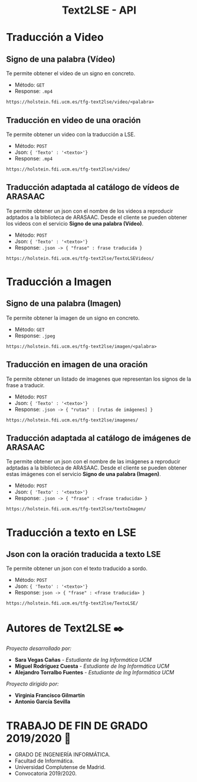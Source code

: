 <h1 align="center">Text2LSE - API</h1>

Traducción a Video
===

## Signo de una palabra (Vídeo)

Te permite obtener el vídeo de un signo en concreto. 
* Método: ``GET``
* Response: ``.mp4``

```
https://holstein.fdi.ucm.es/tfg-text2lse/video/<palabra>
```

## Traducción en video de una oración

Te permite obtener un video con la traducción a LSE.
* Método: ``POST``
* Json: ``{ 'Texto' : '<texto>'}``
* Response: ``.mp4``

```
https://holstein.fdi.ucm.es/tfg-text2lse/video/
```

## Traducción adaptada al catálogo de vídeos de ARASAAC
Te permite obtener un json con el nombre de los videos a reproducir adptados a la biblioteca  de ARASAAC. Desde el cliente se pueden obtener los videos con el servicio **Signo de una palabra (Vídeo)**.
* Método: ``POST``
* Json: ``{ 'Texto' : '<texto>'}``
* Response: ``.json -> { "frase" : frase traducida }``

```
https://holstein.fdi.ucm.es/tfg-text2lse/TextoLSEVideos/
```

Traducción a Imagen
===
## Signo de una palabra (Imagen)

Te permite obtener la imagen de un signo en concreto. 
* Método: ``GET``
* Response: ``.jpeg``

```
https://holstein.fdi.ucm.es/tfg-text2lse/imagen/<palabra>
```
## Traducción en imagen de una oración
Te permite obtener un listado de imagenes que representan los signos de la frase a traducir.
* Método: ``POST``
* Json: ``{ 'Texto' : '<texto>'}``
* Response: ``.json -> { "rutas" : [rutas de imágenes] }``
```
https://holstein.fdi.ucm.es/tfg-text2lse/imagenes/
```
## Traducción adaptada al catálogo de imágenes de ARASAAC
Te permite obtener un json con el nombre de las imágenes a reproducir adptadas a la biblioteca  de ARASAAC. Desde el cliente se pueden obtener estas imágenes con el servicio **Signo de una palabra (Imagen)**.
* Método: ``POST``
* Json: ``{ 'Texto' : '<texto>'}``
* Response: ``.json -> { "frase" : <frase traducida> }``

```
https://holstein.fdi.ucm.es/tfg-text2lse/textoImagen/
```

Traducción a texto en LSE
===


## Json con la oración traducida a texto LSE

Te permite obtener un json con el texto traducido a sordo.
* Método: ``POST``
* Json: ``{ 'Texto' : '<texto>'}``
* Response: ``json -> { "frase" : <frase traducida> } ``

```
https://holstein.fdi.ucm.es/tfg-text2lse/TextoLSE/
```


 Autores de Text2LSE  ✒️ 
===

_Proyecto desarrollado por:_

* **Sara Vegas Cañas** - *Estudiante de Ing Informática UCM* 
* **Miguel Rodríguez Cuesta** - *Estudiante de Ing Informática UCM*
* **Alejandro Torralbo Fuentes** - *Estudiante de Ing Informática UCM*

_Proyecto dirigido por:_

* **Virginia Francisco Gilmartín**
* **Antonio García Sevilla** 


TRABAJO DE FIN DE GRADO 2019/2020 📌
===

* GRADO DE INGENIERÍA INFORMÁTICA.
* Facultad de Informática.
* Universidad Complutense de Madrid.
* Convocatoria 2019/2020.
